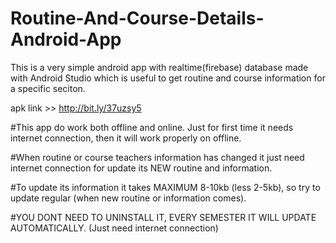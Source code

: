 # Routine-And-Course-Details-Android-App
This is a very simple android app with realtime(firebase) database made with Android Studio which is useful to get routine and course information for a specific seciton.  

apk link >> http://bit.ly/37uzsy5 


#This app do work both offline and online. Just for first time it needs internet connection, then it will work properly on offline.

#When routine or course teachers information has changed it just need internet connection for update its NEW routine and information.

#To update its information it takes MAXIMUM 8-10kb (less 2-5kb), so try to update regular (when new routine or information comes).

#YOU DONT NEED TO UNINSTALL IT, EVERY SEMESTER IT WILL UPDATE AUTOMATICALLY. (Just need internet connection)
